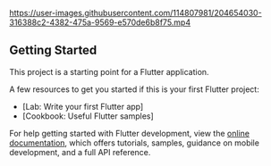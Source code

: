 
https://user-images.githubusercontent.com/114807981/204654030-316388c2-4382-475a-9569-e570de6b8f75.mp4

## Getting Started

This project is a starting point for a Flutter application.

A few resources to get you started if this is your first Flutter project:

- [Lab: Write your first Flutter app]
- [Cookbook: Useful Flutter samples]

For help getting started with Flutter development, view the
[online documentation](https://docs.flutter.dev/), which offers tutorials,
samples, guidance on mobile development, and a full API reference.
